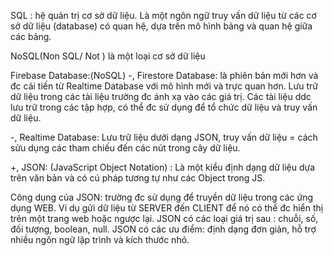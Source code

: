 SQL : hệ quản trị cơ sở dữ liệu. Là một ngôn ngữ truy vấn dữ liệu từ các cơ sở dữ liệu (database) có quan hệ, dựa trên mô hình bảng và quan hệ giữa các bảng.


NoSQL(Non SQL/ Not ) là một loại cơ sở dữ liệu



Firebase Database:(NoSQL)
-, Firestore Database: là phiên bản mới hơn và đc cải tiến từ Realtime Database với mô hình mới và trực quan hơn. Lưu trữ dữ liệu trong các tài liệu trường đc ánh xạ vào các giá trị. Các tài liệu ddc lưu trữ trong các tập hợp, có thể đc sử dụng để tổ chức dữ liệu và truy vấn dữ liệu.

-, Realtime Database: Lưu trữ liệu dưới dạng JSON, truy vấn dữ liệu = cách sửu dụng các tham chiếu đến các nút trong cây dữ liệu.

+, JSON: (JavaScript Object Notation) : Là một kiểu định dạng dữ liệu dựa trên văn bản và có cú pháp tương tự như các Object trong JS.


Công dụng của JSON: trường đc sử dụng để truyền dữ liệu trong các ứng dụng WEB. Ví dụ gửi dữ liệu từ SERVER đến CLIENT để nó có thể đc hiển thị trên một trang web hoặc ngược lại. JSON có các loại giá trị sau : chuỗi, số, đối tượng, boolean, null. JSON có các ưu điểm: định dạng đơn giản, hỗ trợ nhiều ngôn ngữ lập trình và kích thước nhỏ.







